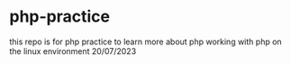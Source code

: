 # php-practice

this repo is for php practice to learn more about php
working with php on the linux environment
20/07/2023 
